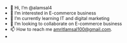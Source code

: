 - 👋 Hi, I’m @alamsal4
- 👀 I’m interested in E-commerce business
- 🌱 I’m currently learning IT and digital marketing
- 💞️ I’m looking to collaborate on E-commerce business
- 📫 How to reach me amritlamsal100@gmail.com.
- 

<!---
alamsal4/alamsal4 is a ✨ special ✨ repository because its `README.md` (this file) appears on your GitHub profile.
You can click the Preview link to take a look at your changes.
--->
